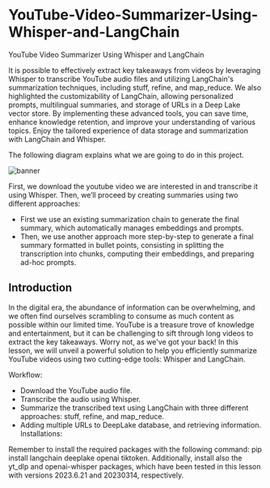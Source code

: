 # YouTube-Video-Summarizer-Using-Whisper-and-LangChain
YouTube Video Summarizer Using Whisper and LangChain

 It is possible to effectively extract key takeaways from videos by leveraging Whisper to transcribe YouTube audio files and utilizing LangChain's summarization techniques, including stuff, refine, and map_reduce. We also highlighted the customizability of LangChain, allowing personalized prompts, multilingual summaries, and storage of URLs in a Deep Lake vector store. By implementing these advanced tools, you can save time, enhance knowledge retention, and improve your understanding of various topics. Enjoy the tailored experience of data storage and summarization with LangChain and Whisper.

The following diagram explains what we are going to do in this project.

<img align="center" src="ytvs.avif" alt="banner">

First, we download the youtube video we are interested in and transcribe it using Whisper. Then, we’ll proceed by creating summaries using two different approaches:

- First we use an existing summarization chain to generate the final summary, which automatically manages embeddings and prompts.
- Then, we use another approach more step-by-step to generate a final summary formatted in bullet points, consisting in splitting the transcription into chunks, computing their embeddings, and preparing ad-hoc prompts.


## Introduction

In the digital era, the abundance of information can be overwhelming, and we often find ourselves scrambling to consume as much content as possible within our limited time. YouTube is a treasure trove of knowledge and entertainment, but it can be challenging to sift through long videos to extract the key takeaways. Worry not, as we've got your back! In this lesson, we will unveil a powerful solution to help you efficiently summarize YouTube videos using two cutting-edge tools: Whisper and LangChain.

Workflow:
- Download the YouTube audio file.
- Transcribe the audio using Whisper.
- Summarize the transcribed text using LangChain with three different approaches: stuff, refine, and map_reduce.
- Adding multiple URLs to DeepLake database, and retrieving information. 
Installations:

Remember to install the required packages with the following command: pip install langchain deeplake openai tiktoken. Additionally, install also the yt_dlp and openai-whisper packages, which have been tested in this lesson with versions  2023.6.21 and 20230314, respectively.
